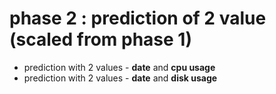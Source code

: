 # phase 2 : prediction of 2 value (scaled from phase 1)

- prediction with 2 values - **date** and **cpu usage**
- prediction with 2 values - **date** and **disk usage**